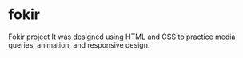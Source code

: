 # fokir
Fokir project It was designed using HTML and CSS to practice media queries, animation, and responsive design.
